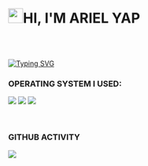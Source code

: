 <h1><img src="https://raw.githubusercontent.com/MartinHeinz/MartinHeinz/master/wave.gif" width="30"/>HI, I'M ARIEL YAP</h1>
<br>
<br>

[![Typing SVG](https://readme-typing-svg.herokuapp.com?color=%2349F707&lines=FUTURE+CYBER+SECURITY+PROFESSIONAL)](https://git.io/typing-svg)

  
  
### OPERATING SYSTEM I USED:

<img src="https://img.shields.io/badge/Kali-268BEE?style=for-the-badge&logo=kalilinux&logoColor=white"> <img src="https://img.shields.io/badge/Windows-0078D6?style=for-the-badge&logo=windows&logoColor=white"> <img src="https://img.shields.io/badge/Android-3DDC84?style=for-the-badge&logo=android&logoColor=white">

<br>

### GITHUB ACTIVITY
<img align="center" src="https://activity-graph.herokuapp.com/graph?username=johnarielyap&theme=dracula&color=04ba56&bg_color=202d91" />


